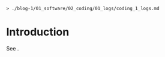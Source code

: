 <link rel="stylesheet" href="/blog-1/css/main.css">

```
> ./blog-1/01_software/02_coding/01_logs/coding_1_logs.md
```

# Introduction
See .
